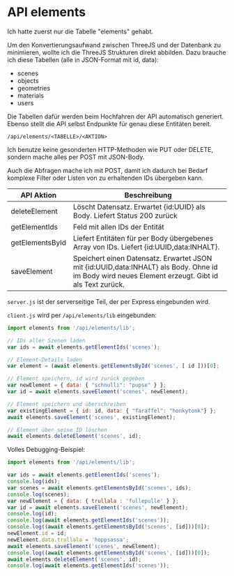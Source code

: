 # API elements

Ich hatte zuerst nur die Tabelle "elements" gehabt.

Um den Konvertierungsaufwand zwischen ThreeJS und der Datenbank zu minimieren,
wollte ich die ThreeJS Strukturen direkt abbilden. Dazu brauche ich diese Tabellen
(alle in JSON-Format mit id, data):
- scenes
- objects
- geometries
- materials
- users

Die Tabellen dafür werden beim Hochfahren der API automatisch generiert.
Ebenso stellt die API selbst Endpunkte für genau diese Entitäten bereit.

```
/api/elements/<TABELLE>/<AKTION>
```

Ich benutze keine gesonderten HTTP-Methoden wie PUT oder DELETE, sondern
mache alles per POST mit JSON-Body.

Auch die Abfragen mache ich mit POST, damit ich dadurch bei Bedarf komplexe Filter
oder Listen von zu erhaltenden IDs übergeben kann.

|API Aktion|Beschreibung|
|---|---|
|deleteElement|Löscht Datensatz. Erwartet {id:UUID} als Body. Liefert Status 200 zurück|
|getElementIds|Feld mit allen IDs der Entität|
|getElementsById|Liefert Entitäten für per Body übergebenes Array von IDs. Liefert {id:UUID,data:INHALT}.|
|saveElement|Speichert einen Datensatz. Erwartet JSON mit {id:UUID,data:INHALT} als Body. Ohne id im Body wird neues Element erzeugt. Gibt id als Text zurück.|

`server.js` ist der serverseitige Teil, der per Express eingebunden wird.

`client.js` wird per `/api/elements/lib` eingebunden:

```js
import elements from '/api/elements/lib';

// IDs aller Szenen laden
var ids = await elements.getElementIds('scenes');

// Element-Details laden
var element = (await elements.getElementsById('scenes', [ id ]))[0];

// Element speichern, id wird zurück gegeben
var newElement = { data: { "schnulli": "pupse" } };
var id = await elements.saveElement('scenes', newElement);

// Element speichern und überschreiben
var existingElement = { id: id, data: { "faraffel": "honkytonk"} };
await elements.saveElement('scenes', existingElement);

// Element über seine ID löschen
await elements.deleteElement('scenes', id);
```

Volles Debugging-Beispiel:

```js
import elements from '/api/elements/lib';

var ids = await elements.getElementIds('scenes');
console.log(ids);
var scenes = await elements.getElementsById('scenes', ids);
console.log(scenes);
var newElement = { data: { trullala : 'fullepulle' } };
var id = await elements.saveElement('scenes', newElement);
console.log(id);
console.log(await elements.getElementIds('scenes'));
console.log((await elements.getElementsById('scenes', [id]))[0]);
newElement.id = id;
newElement.data.trullala = 'hoppsassa';
await elements.saveElement('scenes', newElement);
console.log((await elements.getElementsById('scenes', [id]))[0]);
await elements.deleteElement('scenes', id);
console.log(await elements.getElementIds('scenes'));
```